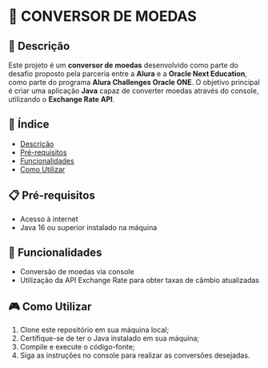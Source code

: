 # 🧸 CONVERSOR DE MOEDAS

## 📖 Descrição
Este projeto é um __conversor de moedas__ desenvolvido como parte do desafio proposto pela parceria entre a __Alura__ e a __Oracle Next Education__, como parte do programa __Alura Challenges Oracle ONE__. 
O objetivo principal é criar uma aplicação __Java__ capaz de converter moedas através do console, utilizando o __Exchange Rate API__.

## 📑 Índice
- [Descrição](#-descrição)
- [Pré-requisitos](#-pré-requisitos)
- [Funcionalidades](#-funcionalidades)
- [Como Utilizar](#-como-utilizar)

## 📋 Pré-requisitos
- Acesso à internet
- Java 16 ou superior instalado na máquina

## 🔧 Funcionalidades
- Conversão de moedas via console
- Utilização da API Exchange Rate para obter taxas de câmbio atualizadas

## 🎮 Como Utilizar
1. Clone este repositório em sua máquina local;
2. Certifique-se de ter o Java instalado em sua máquina;
3. Compile e execute o código-fonte;
4. Siga as instruções no console para realizar as conversões desejadas.
